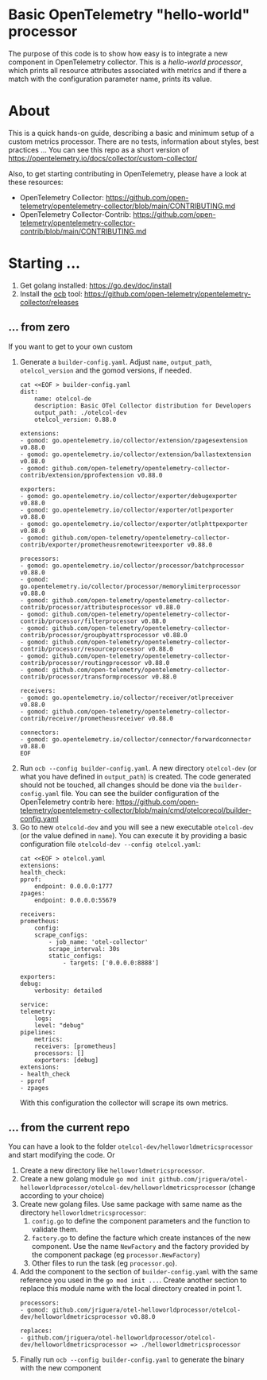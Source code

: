 # Basic OpenTelemetry "hello-world" processor

The purpose of this code is to show how easy is to integrate a new component in OpenTelemetry collector.
This is a *hello-world processor*, which prints all resource attributes associated with metrics and if there a match with the configuration parameter name, prints its value.

# About

This is a quick hands-on guide, describing a basic and minimum setup of a custom metrics processor. There are no tests, information about styles, best practices ... You can see this repo as a short version of https://opentelemetry.io/docs/collector/custom-collector/

Also, to get starting contributing in OpenTelemetry, please have a look at these resources:

* OpenTelemetry Collector: https://github.com/open-telemetry/opentelemetry-collector/blob/main/CONTRIBUTING.md
* OpenTelemetry Collector-Contrib: https://github.com/open-telemetry/opentelemetry-collector-contrib/blob/main/CONTRIBUTING.md

# Starting ...

1. Get golang installed: https://go.dev/doc/install
2. Install the [ocb](https://github.com/open-telemetry/opentelemetry-collector/tree/main/cmd/builder) tool: https://github.com/open-telemetry/opentelemetry-collector/releases

## ... from zero

If you want to get to your own custom

1. Generate a `builder-config.yaml`. Adjust `name`, `output_path`, `otelcol_version` and the gomod versions, if needed.
    ```
    cat <<EOF > builder-config.yaml
    dist:
        name: otelcol-de
        description: Basic OTel Collector distribution for Developers
        output_path: ./otelcol-dev
        otelcol_version: 0.88.0

    extensions:
    - gomod: go.opentelemetry.io/collector/extension/zpagesextension v0.88.0
    - gomod: go.opentelemetry.io/collector/extension/ballastextension v0.88.0
    - gomod: github.com/open-telemetry/opentelemetry-collector-contrib/extension/pprofextension v0.88.0

    exporters:
    - gomod: go.opentelemetry.io/collector/exporter/debugexporter v0.88.0
    - gomod: go.opentelemetry.io/collector/exporter/otlpexporter v0.88.0
    - gomod: go.opentelemetry.io/collector/exporter/otlphttpexporter v0.88.0
    - gomod: github.com/open-telemetry/opentelemetry-collector-contrib/exporter/prometheusremotewriteexporter v0.88.0

    processors:
    - gomod: go.opentelemetry.io/collector/processor/batchprocessor v0.88.0
    - gomod: go.opentelemetry.io/collector/processor/memorylimiterprocessor v0.88.0
    - gomod: github.com/open-telemetry/opentelemetry-collector-contrib/processor/attributesprocessor v0.88.0
    - gomod: github.com/open-telemetry/opentelemetry-collector-contrib/processor/filterprocessor v0.88.0
    - gomod: github.com/open-telemetry/opentelemetry-collector-contrib/processor/groupbyattrsprocessor v0.88.0
    - gomod: github.com/open-telemetry/opentelemetry-collector-contrib/processor/resourceprocessor v0.88.0
    - gomod: github.com/open-telemetry/opentelemetry-collector-contrib/processor/routingprocessor v0.88.0
    - gomod: github.com/open-telemetry/opentelemetry-collector-contrib/processor/transformprocessor v0.88.0

    receivers:
    - gomod: go.opentelemetry.io/collector/receiver/otlpreceiver v0.88.0
    - gomod: github.com/open-telemetry/opentelemetry-collector-contrib/receiver/prometheusreceiver v0.88.0

    connectors:
    - gomod: go.opentelemetry.io/collector/connector/forwardconnector v0.88.0
    EOF
    ```
2. Run `ocb --config builder-config.yaml`. A new directory `otelcol-dev` (or what you have defined in `output_path`) is created. The code generated should not be touched, all changes should be done via the `builder-config.yaml` file. You can see the builder configuration of the OpenTelemetry contrib here: https://github.com/open-telemetry/opentelemetry-collector/blob/main/cmd/otelcorecol/builder-config.yaml
3. Go to new `otelcold-dev` and you will see a new executable `otelcol-dev` (or the value defined in `name`). You can execute it by providing a basic configuration file `otelcold-dev --config otelcol.yaml`:
    ```
    cat <<EOF > otelcol.yaml
    extensions:
    health_check:
    pprof:
        endpoint: 0.0.0.0:1777
    zpages:
        endpoint: 0.0.0.0:55679

    receivers:
    prometheus:
        config:
        scrape_configs:
            - job_name: 'otel-collector'
            scrape_interval: 30s
            static_configs:
                - targets: ['0.0.0.0:8888']

    exporters:
    debug:
        verbosity: detailed

    service:
    telemetry:
        logs:
        level: "debug"
    pipelines:
        metrics:
        receivers: [prometheus]
        processors: []
        exporters: [debug]
    extensions: 
    - health_check
    - pprof
    - zpages
    ```
    With this configuration the collector will scrape its own metrics.

## ... from the current repo

You can have a look to the folder `otelcol-dev/helloworldmetricsprocessor` and start modifying the code. Or

1. Create a new directory like `helloworldmetricsprocessor`.
2. Create a new golang module `go mod init github.com/jriguera/otel-helloworldprocessor/otelcol-dev/helloworldmetricsprocessor` (change according to your choice)
3. Create new golang files. Use same package with same name as the directory `helloworldmetricsprocessor`:
   1. `config.go` to define the component parameters and the function to validate them.
   2. `factory.go` to define the facture which create instances of the new component. Use the name `NewFactory` and the factory provided by the component package (eg `processor.NewFactory`)
   3. Other files to run the task (eg `processor.go`).
4. Add the component to the section of `builder-config.yaml` with the same reference you used in the `go mod init ...`. Create another section to replace this module name with the local directory created in point 1.
   ```
   processors:
   - gomod: github.com/jriguera/otel-helloworldprocessor/otelcol-dev/helloworldmetricsprocessor v0.88.0

   replaces:
   - github.com/jriguera/otel-helloworldprocessor/otelcol-dev/helloworldmetricsprocessor => ./helloworldmetricsprocessor
   ```
5. Finally run `ocb --config builder-config.yaml` to generate the binary with the new component

